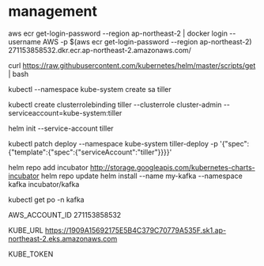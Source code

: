 # management
aws ecr get-login-password --region ap-northeast-2 | docker login --username AWS -p $(aws ecr get-login-password --region ap-northeast-2) 271153858532.dkr.ecr.ap-northeast-2.amazonaws.com/



curl https://raw.githubusercontent.com/kubernetes/helm/master/scripts/get | bash

kubectl --namespace kube-system create sa tiller

kubectl create clusterrolebinding tiller --clusterrole cluster-admin --serviceaccount=kube-system:tiller

helm init --service-account tiller

kubectl patch deploy --namespace kube-system tiller-deploy -p '{"spec":{"template":{"spec":{"serviceAccount":"tiller"}}}}'

helm repo add incubator http://storage.googleapis.com/kubernetes-charts-incubator
helm repo update
helm install --name my-kafka --namespace kafka incubator/kafka  

kubectl get po -n kafka 



AWS_ACCOUNT_ID
271153858532

KUBE_URL
https://1909A15692175E5B4C379C70779A535F.sk1.ap-northeast-2.eks.amazonaws.com

KUBE_TOKEN
